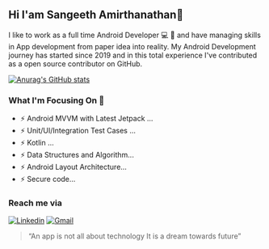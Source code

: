 ## Hi I'am Sangeeth Amirthanathan👋

I like to work as a full time Android Developer 💻 📱 and have managing skills in App development from paper idea into reality. My Android Development journey has started since 2019 and in this total experience I've contributed as a open source contributor on GitHub.


[![Anurag's GitHub stats](https://github-readme-stats.vercel.app/api?username=zansangeeth)](https://github.com/anuraghazra/github-readme-stats)

### What I'm Focusing On 💪

- ⚡ Android MVVM with Latest Jetpack ...
- ⚡ Unit/UI/Integration Test Cases ...
- ⚡ Kotlin ...
- ⚡ Data Structures and Algorithm...
- ⚡ Android Layout Architecture...
- ⚡ Secure code...

### Reach me via

[![Linkedin](https://img.shields.io/badge/LinkedIn-blue.svg?style=for-the-badge&logo=linkedin)](https://www.linkedin.com/in/sangeeth-amithanathan/)
[![Gmail](https://img.shields.io/badge/Gmail-white.svg?style=for-the-badge&logo=gmail)](https://mail.google.com/mail/u/0/?tab=rm&ogbl)

> “An app is not all about technology It is a dream towards future”
